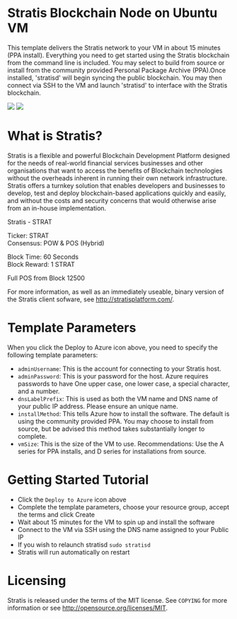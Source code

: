 # Stratis Blockchain Node on Ubuntu VM

This template delivers the Stratis network to your VM in about 15 minutes (PPA install).  Everything you need to get started using the Stratis blockchain from the command line is included. 
You may select to build from source or install from the community provided Personal Package Archive (PPA).Once installed, 'stratisd' will begin syncing the public blockchain. 
You may then connect via SSH to the VM and launch 'stratisd' to interface with the Stratis blockchain.

<a href="https://portal.azure.com/#create/Microsoft.Template/uri/https%3A%2F%2Fraw.githubusercontent.com%2FAzure%2Fazure-quickstart-templates%2Fmaster%2Fstratis-on-ubuntu%2Fazuredeploy.json" target="_blank"><img src="http://azuredeploy.net/deploybutton.png"/></a>
<a href="http://armviz.io/#/?load=https%3A%2F%2Fraw.githubusercontent.com%2FAzure%2Fazure-quickstart-templates%2Fmaster%2Fstratis-on-ubuntu%2Fazuredeploy.json" target="_blank"><img src="http://armviz.io/visualizebutton.png"/></a>

# What is Stratis?

Stratis is a flexible and powerful Blockchain Development Platform designed for the needs of real-world financial services businesses and other organisations that want to access the benefits of Blockchain technologies without the overheads inherent in running their own network infrastructure. Stratis offers a turnkey solution that enables developers and businesses to develop, test and deploy blockchain-based applications quickly and easily, and without the costs and security concerns that would otherwise arise from an in-house implementation.

Stratis - STRAT<br />

Ticker: STRAT<br />
Consensus: POW & POS (Hybrid)<br />

Block Time: 60 Seconds<br />
Block Reward: 1 STRAT<br />

Full POS from Block 12500<br />

For more information, as well as an immediately useable, binary version of
the Stratis client sofware, see http://stratisplatform.com/.


# Template Parameters

When you click the Deploy to Azure icon above, you need to specify the following template parameters:

* `adminUsername`: This is the account for connecting to your Stratis host.
* `adminPassword`: This is your password for the host.  Azure requires passwords to have One upper case, one lower case, a special character, and a number.
* `dnsLabelPrefix`: This is used as both the VM name and DNS name of your public IP address.  Please ensure an unique name.
* `installMethod`: This tells Azure how to install the software.  The default is using the community provided PPA.  You may choose to install from source, but be advised this method takes substantially longer to complete.
* `vmSize`: This is the size of the VM to use.  Recommendations: Use the A series for PPA installs, and D series for installations from source.

# Getting Started Tutorial

* Click the `Deploy to Azure` icon above
* Complete the template parameters, choose your resource group, accept the terms and click Create
* Wait about 15 minutes for the VM to spin up and install the software
* Connect to the VM via SSH using the DNS name assigned to your Public IP
* If you wish to relaunch stratisd `sudo stratisd`
* Stratis will run automatically on restart

# Licensing

Stratis is released under the terms of the MIT license. See `COPYING` for more information or see http://opensource.org/licenses/MIT.
